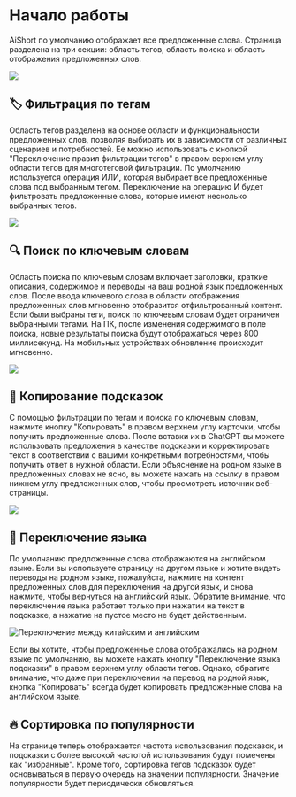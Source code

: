 # Начало работы

AiShort по умолчанию отображает все предложенные слова. Страница разделена на три секции: область тегов, область поиска и область отображения предложенных слов.

![](https://img.newzone.top/2023-06-05-20-44-19.png?imageMogr2/format/webp)

## 🏷️ Фильтрация по тегам

Область тегов разделена на основе области и функциональности предложенных слов, позволяя выбирать их в зависимости от различных сценариев и потребностей. Ее можно использовать с кнопкой "Переключение правил фильтрации тегов" в правом верхнем углу области тегов для многотеговой фильтрации. По умолчанию используется операция ИЛИ, которая выбирает все предложенные слова под выбранным тегом. Переключение на операцию И будет фильтровать предложенные слова, которые имеют несколько выбранных тегов.

![](https://img.newzone.top/2023-06-05-20-50-19.png?imageMogr2/format/webp)

## 🔍 Поиск по ключевым словам

Область поиска по ключевым словам включает заголовки, краткие описания, содержимое и переводы на ваш родной язык предложенных слов. После ввода ключевого слова в области отображения предложенных слов мгновенно отобразится отфильтрованный контент. Если были выбраны теги, поиск по ключевым словам будет ограничен выбранными тегами. На ПК, после изменения содержимого в поле поиска, новые результаты поиска будут отображаться через 800 миллисекунд. На мобильных устройствах обновление происходит мгновенно.

![](https://img.newzone.top/2023-06-05-20-58-07.png?imageMogr2/format/webp)

## 🔬 Копирование подсказок

С помощью фильтрации по тегам и поиска по ключевым словам, нажмите кнопку "Копировать" в правом верхнем углу карточки, чтобы получить предложенные слова. После вставки их в ChatGPT вы можете использовать предложения в качестве подсказки и корректировать текст в соответствии с вашими конкретными потребностями, чтобы получить ответ в нужной области. Если объяснение на родном языке в предложенных словах не ясно, вы можете нажать на ссылку в правом нижнем углу предложенных слов, чтобы просмотреть источник веб-страницы.

![](https://img.newzone.top/2023-06-11-17-14-07.png?imageMogr2/format/webp)

## 💬 Переключение языка

По умолчанию предложенные слова отображаются на английском языке. Если вы используете страницу на другом языке и хотите видеть переводы на родном языке, пожалуйста, нажмите на контент предложенных слов для переключения на другой язык, и снова нажмите, чтобы вернуться на английский язык. Обратите внимание, что переключение языка работает только при нажатии на текст в подсказке, а нажатие на пустое место не будет действенным.

![Переключение между китайским и английским](https://img.newzone.top/chatgptshortcut_encn.gif)

Если вы хотите, чтобы предложенные слова отображались на родном языке по умолчанию, вы можете нажать кнопку "Переключение языка подсказки" в правом верхнем углу области тегов. Однако, обратите внимание, что даже при переключении на перевод на родной язык, кнопка "Копировать" всегда будет копировать предложенные слова на английском языке.

## 🔥 Сортировка по популярности

На странице теперь отображается частота использования подсказок, и подсказки с более высокой частотой использования будут помечены как "избранные". Кроме того, сортировка тегов подсказок будет основываться в первую очередь на значении популярности. Значение популярности будет периодически обновляться.

